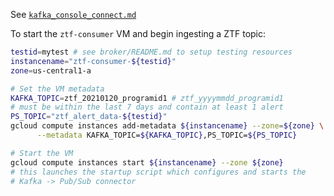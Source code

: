 See [`kafka_console_connect.md`](kafka_console_connect.md)


To start the `ztf-consumer` VM and begin ingesting a ZTF topic:

```bash
testid=mytest # see broker/README.md to setup testing resources
instancename="ztf-consumer-${testid}"
zone=us-central1-a

# Set the VM metadata
KAFKA_TOPIC=ztf_20210120_programid1 # ztf_yyyymmdd_programid1
# must be within the last 7 days and contain at least 1 alert
PS_TOPIC="ztf_alert_data-${testid}"
gcloud compute instances add-metadata ${instancename} --zone=${zone} \
      --metadata KAFKA_TOPIC=${KAFKA_TOPIC},PS_TOPIC=${PS_TOPIC}

# Start the VM
gcloud compute instances start ${instancename} --zone ${zone}
# this launches the startup script which configures and starts the
# Kafka -> Pub/Sub connector
```
